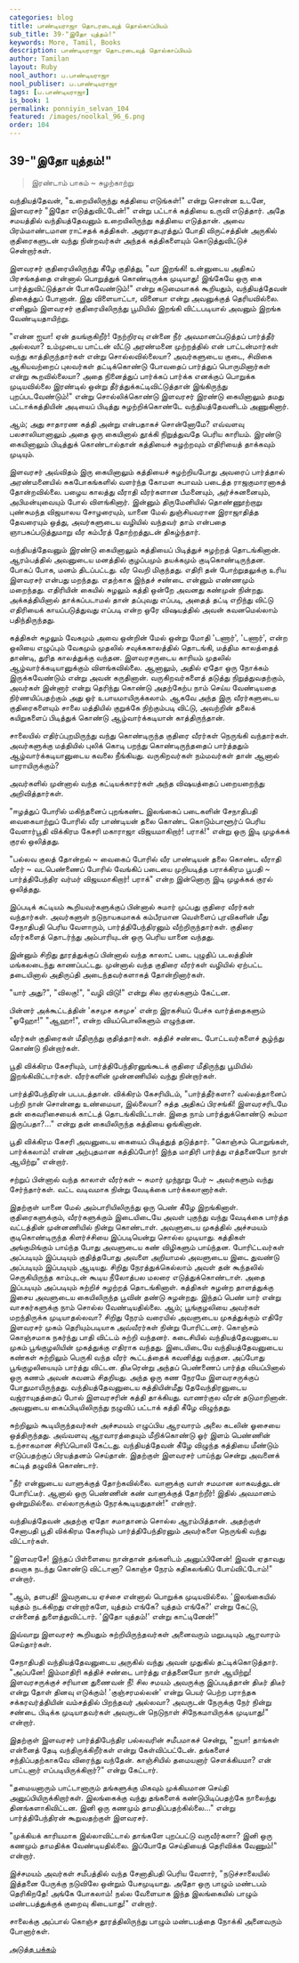 ```yaml
---
categories: blog
title: பாண்டியராஜா தொடரடைவுத் தொல்காப்பியம்
sub_title: 39-"இதோ யுத்தம்!"
keywords: More, Tamil, Books
description: பாண்டியராஜா தொடரடைவுத் தொல்காப்பியம்
author: Tamilan
layout: Ruby
nool_author: ப.பாண்டியராஜா
nool_publiser: ப.பாண்டியராஜா
tags: [ப.பாண்டியராஜா]
is_book: 1
permalink: ponniyin_selvan_104
featured: /images/noolkal_96_6.png
order: 104
---
```



## 39-"இதோ யுத்தம்!"

> இரண்டாம் பாகம் ~ சுழற்காற்று

வந்தியத்தேவன், "உறையிலிருந்து கத்தியை எடுங்கள்!" என்று சொன்ன உடனே, இளவரசர் "இதோ எடுத்துவிட்டேன்!" என்று பட்டாக் கத்தியை உருவி எடுத்தார். அதே சமயத்தில் வந்தியத்தேவனும் உறையிலிருந்து கத்தியை எடுத்தான். அவை பிரம்மாண்டமான ராட்சதக் கத்திகள். அநுராதபுரத்துப் போதி விருட்சத்தின் அருகில் குதிரைகளுடன் வந்து நின்றவர்கள் அந்தக் கத்திகளையும் கொடுத்துவிட்டுச் சென்றார்கள்.

இளவரசர் குதிரையிலிருந்து கீழே குதித்து, "வா இறங்கி! உன்னுடைய அதிகப் பிரசங்கத்தை என்னால் பொறுத்துக் கொண்டிருக்க முடியாது! இங்கேயே ஒரு கை பார்த்துவிட்டுத்தான் போகவேண்டும்!" என்று கடுமையாகக் கூறியதும், வந்தியத்தேவன் திகைத்துப் போனான். இது விளையாட்டா, வினையா என்று அவனுக்குத் தெரியவில்லை. எனினும் இளவரசர் குதிரையிலிருந்து பூமியில் இறங்கி விட்டபடியால் அவனும் இறங்க வேண்டியதாயிற்று.

"என்ன ஐயா! ஏன் தயங்குகிறீர்! நேற்றிரவு என்னை நீர் அவமானப்படுத்தப் பார்த்தீர் அல்லவா? உம்முடைய பாட்டன் வீட்டு அரண்மனை முற்றத்தில் என் பாட்டன்மார்கள் வந்து காத்திருந்தார்கள் என்று சொல்லவில்லையா? அவர்களுடைய குடை, சிவிகை ஆகியவற்றைப் புலவர்கள் தட்டிக்கொண்டு போவதைப் பார்த்துப் பொருமினார்கள் என்று கூறவில்லையா? அதை நினைத்துப் பார்க்கப் பார்க்க எனக்குப் பொறுக்க முடியவில்லை இரண்டில் ஒன்று தீர்த்துக்கட்டிவிட்டுத்தான் இங்கிருந்து புறப்படவேண்டும்!" என்று சொல்லிக்கொண்டு இளவரசர் இரண்டு கையினாலும் தமது பட்டாக்கத்தியின் அடியைப் பிடித்து சுழற்றிக்கொண்டே வந்தியத்தேவனிடம் அணுகினார்.

ஆம்; அது சாதாரண கத்தி அன்று என்பதாகச் சொன்னோமே? எவ்வளவு பலசாலியானாலும் அதை ஒரு கையினால் தூக்கி நிறுத்துவதே பெரிய காரியம். இரண்டு கையினாலும் பிடித்துக் கொண்டால்தான் கத்தியைச் சுழற்றவும் எதிரியைத் தாக்கவும் முடியும்.

இளவரசர் அவ்விதம் இரு கையினாலும் கத்தியைச் சுழற்றியபோது அவரைப் பார்த்தால் அரண்மனையில் சுகபோகங்களில் வளர்ந்த கோமள சுபாவம் படைத்த ராஜகுமாரனாகத் தோன்றவில்லை. பழைய காலத்து வீராதி வீரர்களான பீமனையும், அர்ச்சுனனையும், அபிமன்யுவையும் போல் விளங்கினார். இன்னும் திருமேனியில் தொண்ணூற்றாறு புண்சுமந்த விஜயாலய சோழரையும், யானை மேல் துஞ்சியவரான இராஜாதித்த தேவரையும் ஒத்து, அவர்களுடைய வழியில் வந்தவர் தாம் என்பதை ஞாபகப்படுத்துமாறு வீர கம்பீரத் தோற்றத்துடன் திகழ்ந்தார்.

வந்தியத்தேவனும் இரண்டு கையினாலும் கத்தியைப் பிடித்துச் சுழற்றத் தொடங்கினான். ஆரம்பத்தில் அவனுடைய மனத்தில் குழப்பமும் தயக்கமும் குடிகொண்டிருந்தன. போகப் போக, மனம் திடப்பட்டது. வீர வெறி மிகுந்தது. எதிரி தன் போற்றுதலுக்கு உரிய இளவரசர் என்பது மறந்தது. எதற்காக இந்தச் சண்டை என்னும் எண்ணமும் மறைந்தது. எதிரியின் கையில் சுழலும் கத்தி ஒன்றே அவனது கண்முன் நின்றது. அக்கத்தியினால் தாக்கப்படாமல் தான் தப்புவது எப்படி, அதைத் தட்டி எறிந்து விட்டு எதிரியைக் காயப்படுத்துவது எப்படி என்ற ஒரே விஷயத்தில் அவன் கவனமெல்லாம் பதிந்திருந்தது.

கத்திகள் சுழலும் வேகமும் அவை ஒன்றின் மேல் ஒன்று மோதி 'டணார்', 'டணார்', என்ற ஒலியை எழுப்பும் வேகமும் முதலில் சவுக்ககாலத்தில் தொடங்கி, மத்திம காலத்தைத் தாண்டி, துரித காலத்துக்கு வந்தன. இளவரசருடைய காரியம் முதலில் ஆழ்வார்க்கடியானுக்கும் விளங்கவில்லை. ஆனாலும், அதில் ஏதோ ஒரு நோக்கம் இருக்கவேண்டும் என்று அவன் கருதினான். வருகிறவர்களைத் தடுத்து நிறுத்துவதற்கும், அவர்கள் இன்னார் என்று தெரிந்து கொண்டு அதற்கேற்ப நாம் செய்ய வேண்டியதை நிர்ணயிப்பதற்கும் அது ஓர் உபாயமாயிருக்கலாம். ஆகவே அந்த இரு வீரர்களுடைய குதிரைகளையும் சாலை மத்தியில் குறுக்கே நிற்கும்படி விட்டு, அவற்றின் தலைக் கயிறுகளைப் பிடித்துக் கொண்டு ஆழ்வார்க்கடியான் காத்திருந்தான்.

சாலையில் எதிர்ப்புறமிருந்து வந்து கொண்டிருந்த குதிரை வீரர்கள் நெருங்கி வந்தார்கள். அவர்களுக்கு மத்தியில் புலிக் கொடி பறந்து கொண்டிருந்ததைப் பார்த்ததும் ஆழ்வார்க்கடியானுடைய கவலை நீங்கியது. வருகிறவர்கள் நம்மவர்கள் தான் ஆனால் யாராயிருக்கும்?

அவர்களில் முன்னால் வந்த கட்டியக்காரர்கள் அந்த விஷயத்தைப் பறையறைந்து அறிவித்தார்கள்.

"ஈழத்துப் போரில் மகிந்தனைப் புறங்கண்ட இலங்கைப் படைகளின் சேநாதிபதி வைகையாற்றுப் போரில் வீர பாண்டியன் தலை கொண்ட கொடும்பாளூர்ப் பெரிய வேளார்பூதி விக்கிரம கேசரி மகாராஜா விஜயமாகிறார்! பராக்!" என்று ஒரு இடி முழக்கக் குரல் ஒலித்தது.

"பல்லவ குலத் தோன்றல் ~ வைகைப் போரில் வீர பாண்டியன் தலை கொண்ட வீராதி வீரர் ~ வடபெண்ணைப் போரில் வேங்கிப் படையை முறியடித்த பராக்கிரம பூபதி ~ பார்த்திபேந்திர வர்மர் விஜயமாகிறார்! பராக்" என்ற இன்னொரு இடி முழக்கக் குரல் ஒலித்தது.

இப்படிக் கட்டியம் கூறியவர்களுக்குப் பின்னால் சுமார் முப்பது குதிரை வீரர்கள் வந்தார்கள். அவர்களுள் நடுநாயகமாகக் கம்பீரமான வெள்ளைப் புரவிகளின் மீது சேநாதிபதி பெரிய வேளாரும், பார்த்திபேந்திரனும் வீற்றிருந்தார்கள். குதிரை வீரர்களைத் தொடர்ந்து அம்பாரியுடன் ஒரு பெரிய யானை வந்தது.

இன்னும் சிறிது தூரத்துக்குப் பின்னால் வந்த காலாட் படை புழுதிப் படலத்தின் மங்கலடைந்து காணப்பட்டது. முன்னால் வந்த குதிரை வீரர்கள் வழியில் ஏற்பட்ட தடையினால் அதிருப்தி அடைந்தவர்களாகத் தோன்றினார்கள்.

"யார் அது?", "விலகு!", "வழி விடு!" என்று சில குரல்களும் கேட்டன.

பின்னர் அக்கூட்டத்தின் 'கசமுச கசமுச' என்ற இரகசியப் பேச்சு வார்த்தைகளும் "ஓஹோ!" "ஆஹா!", என்ற வியப்பொலிகளும் எழுந்தன.

வீரர்கள் குதிரைகள் மீதிருந்து குதித்தார்கள். கத்திச் சண்டை போட்டவர்களைச் சூழ்ந்து கொண்டு நின்றார்கள்.

பூதி விக்கிரம கேசரியும், பார்த்திபேந்திரனுங்கூடக் குதிரை மீதிருந்து பூமியில் இறங்கிவிட்டார்கள். வீரர்களின் முன்னணியில் வந்து நின்றார்கள்.

பார்த்திபேந்திரன் படபடத்தான். விக்கிரம் கேசரியிடம், "பார்த்தீர்களா? வல்லத்தானைப் பற்றி நான் சொன்னது உண்மையா, இல்லையா? சுத்த அதிகப் பிரசங்கி! இளவரசரிடமே தன் கைவரிசையைக் காட்டத் தொடங்கிவிட்டான். இதை நாம் பார்த்துக்கொண்டு சும்மா இருப்பதா?..." என்று தன் கையிலிருந்த கத்தியை ஓங்கினான்.

பூதி விக்கிரம கேசரி அவனுடைய கையைப் பிடித்துத் தடுத்தார். "கொஞ்சம் பொறுங்கள், பார்க்கலாம்! என்ன அற்புதமான கத்திப்போர்! இந்த மாதிரி பார்த்து எத்தனையோ நாள் ஆயிற்று" என்றார்.

சற்றுப் பின்னால் வந்த காலாள் வீரர்கள் ~ சுமார் முந்நூறு பேர் ~ அவர்களும் வந்து சேர்ந்தார்கள். வட்ட வடிவமாக நின்று வேடிக்கை பார்க்கலானார்கள்.

இதற்குள் யானை மேல் அம்பாரியிலிருந்து ஒரு பெண் கீழே இறங்கினாள். குதிரைகளுக்கும், வீரர்களுக்கும் இடையிடையே அவள் புகுந்து வந்து வேடிக்கை பார்த்த வட்டத்தின் முன்னணியில் நின்று கொண்டாள். அவளுடைய முகத்தில் அச்சமயம் குடிகொண்டிருந்த கிளர்ச்சியை இப்படியென்று சொல்ல முடியாது. கத்திகள் அங்குமிங்கும் பாய்ந்த போது அவளுடைய கண் விழிகளும் பாய்ந்தன. போரிட்டவர்கள் அப்படியும் இப்படியும் குதித்தபோது அவளை அறியாமல் அவளுடைய இடை துவண்டு அப்படியும் இப்படியும் ஆடியது. சிறிது நேரத்துக்கெல்லாம் அவள் தன் கூந்தலில் செருகியிருந்த காம்புடன் கூடிய நீலோத்பல மலரை எடுத்துக்கொண்டாள். அதை இப்படியும் அப்படியும் சுற்றிச் சுழற்றத் தொடங்கினாள். கத்திகள் சுழன்ற தாளத்துக்கு இசைய அவளுடைய கையிலிருந்த பூவின் தண்டு சுழன்றது. இந்தப் பெண் யார் என்று வாசகர்களுக்கு நாம் சொல்ல வேண்டியதில்லை. ஆம்; பூங்குழலியை அவர்கள் மறந்திருக்க முடியாதல்லவா? சிறிது நேரம் வரையில் அவளுடைய முகத்துக்கும் எதிரே இளவரசர் முகம் தெரியும்படியாக அவ்வீரர்கள் நின்று போரிட்டனர். கொஞ்சம் கொஞ்சமாக நகர்ந்து பாதி விட்டம் சுற்றி வந்தனர். கடைசியில் வந்தியத்தேவனுடைய முகம் பூங்குழலியின் முகத்துக்கு எதிராக வந்தது. இடையிடையே வந்தியத்தேவனுடைய கண்கள் சுற்றிலும் பெருகி வந்த வீரர் கூட்டத்தைக் கவனித்து வந்தன. அப்போது பூங்குழலியையும் பார்த்து விட்டன. திடீரென்று அந்தப் பெண்ணைப் பார்த்த வியப்பினால் ஒரு கணம் அவன் கவனம் சிதறியது. அந்த ஒரு கண நேரமே இளவரசருக்குப் போதுமாயிருந்தது. வந்தியத்தேவனுடைய கத்தியின்மீது தேவேந்திரனுடைய வஜ்ராயுதத்தைப் போல் இளவரசரின் கத்தி தாக்கியது. வாணர்குல வீரன் தடுமாறினான். அவனுடைய கைப்பிடியிலிருந்து நழுவிப் பட்டாக் கத்தி கீழே விழுந்தது.

சுற்றிலும் கூடியிருந்தவர்கள் அச்சமயம் எழுப்பிய ஆரவாரம் அலை கடலின் ஓசையை ஒத்திருந்தது. அவ்வளவு ஆரவாரத்தையும் மீறிக்கொண்டு ஓர் இளம் பெண்ணின் உற்சாகமான சிரிப்பொலி கேட்டது. வந்தியத்தேவன் கீழே விழுந்த கத்தியை மீண்டும் எடுப்பதற்குப் பிரயத்தனம் செய்தான். இதற்குள் இளவரசர் பாய்ந்து சென்று அவனைக் கட்டித் தழுவிக் கொண்டார்.

"நீர் என்னுடைய வாளுக்குத் தோற்கவில்லை. வாளுக்கு வாள் சமமான லாகவத்துடன் போரிட்டீர். ஆனால் ஒரு பெண்ணின் கண் வாளுக்குத் தோற்றீர்! இதில் அவமானம் ஒன்றுமில்லை. எல்லாருக்கும் நேரக்கூடியதுதான்!" என்றார்.

வந்தியத்தேவன் அதற்கு ஏதோ சமாதானம் சொல்ல ஆரம்பித்தான். அதற்குள் சேனாபதி பூதி விக்கிரம கேசரியும் பார்த்திபேந்திரனும் அவர்களை நெருங்கி வந்து விட்டார்கள்.

"இளவரசே! இந்தப் பிள்ளையை நான்தான் தங்களிடம் அனுப்பினேன்! இவன் ஏதாவது தவறாக நடந்து கொண்டு விட்டானா? கொஞ்ச நேரம் கதிகலங்கிப் போய்விட்டோம்!" என்றார்.

"ஆம், தளபதி! இவருடைய ஏச்சை என்னால் பொறுக்க முடியவில்லை. 'இலங்கையில் யுத்தம் நடக்கிறது என்றார்களே, யுத்தம் எங்கே? யுத்தம் எங்கே?' என்று கேட்டு, என்னைத் துளைத்துவிட்டார். 'இதோ யுத்தம்!' என்று காட்டினேன்!"

இவ்வாறு இளவரசர் கூறியதும் சுற்றியிருந்தவர்கள் அனைவரும் மறுபடியும் ஆரவாரம் செய்தார்கள்.

சேநாதிபதி வந்தியத்தேவனுடைய அருகில் வந்து அவன் முதுகில் தட்டிக்கொடுத்தார். "அப்பனே! இம்மாதிரி கத்திச் சண்டை பார்த்து எத்தனையோ நாள் ஆயிற்று! இளவரசருக்குச் சரியான துணைவன் நீ! சில சமயம் அவருக்கு இப்படித்தான் திடீர் திடீர் என்று தோள் தினவு எடுக்கும்! 'குஞ்சரமல்லன்' என்று பெயர் பெற்ற பராந்தக சக்கரவர்த்தியின் வம்சத்தில் பிறந்தவர் அல்லவா? அவருடன் நேருக்கு நேர் நின்று சண்டை பிடிக்க முடியாதவர்கள் அவருடன் நெடுநாள் சிநேகமாயிருக்க முடியாது!" என்றார்.

இதற்குள் இளவரசர் பார்த்திபேந்திர பல்லவரின் சமீபமாகச் சென்று, "ஐயா! தாங்கள் என்னைத் தேடி வந்திருக்கிறீர்கள் என்று கேள்விப்பட்டேன். தங்களைச் சந்திப்பதற்காகவே விரைந்து வந்தேன். காஞ்சியில் தமையனார் சௌக்கியமா? என் பாட்டனார் எப்படியிருக்கிறார்?" என்று கேட்டார்.

"தமையனாரும் பாட்டானாரும் தங்களுக்கு மிகவும் முக்கியமான செய்தி அனுப்பியிருக்கிறார்கள். இலங்கைக்கு வந்து தங்களைக் கண்டுபிடிப்பதற்கே நாலைந்து தினங்களாகிவிட்டன. இனி ஒரு கணமும் தாமதிப்பதற்கில்லை..." என்று பார்த்திபேந்திரன் கூறுவதற்குள் இளவரசர்.

"முக்கியக் காரியமாக இல்லாவிட்டால் தாங்களே புறப்பட்டு வருவீர்களா? இனி ஒரு கணமும் தாமதிக்க வேண்டியதில்லை. இப்போதே செய்தியைத் தெரிவிக்க வேணும்!" என்றார்.

இச்சமயம் அவர்கள் சமீபத்தில் வந்த சேனாதிபதி பெரிய வேளார், "நடுச்சாலையில் இத்தனை பேருக்கு நடுவிலே ஒன்றும் பேசமுடியாது. அதோ ஒரு பாழும் மண்டபம் தெரிகிறதே! அங்கே போகலாம்! நல்ல வேளையாக இந்த இலங்கையில் பாழும் மண்டபத்துக்குக் குறைவு கிடையாது!" என்றார்.

சாலைக்கு அப்பால் கொஞ்ச தூரத்திலிருந்து பாழும் மண்டபத்தை நோக்கி அனைவரும் போனார்கள்.

[அடுத்த பக்கம்](ponniyin_selvan_105)